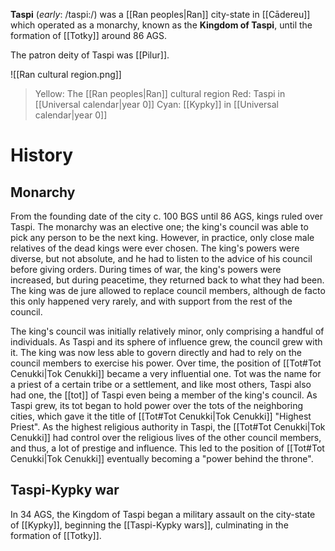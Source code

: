 **Taspi** (*early*: /taspi:/) was a [[Ran peoples|Ran]] city-state in [[Cādereu]] which operated as a monarchy, known as the **Kingdom of Taspi**, until the formation of [[Totky]] around 86 AGS.

The patron deity of Taspi was [[Pilur]].

![[Ran cultural region.png]]
> Yellow: The [[Ran peoples|Ran]] cultural region
> Red: Taspi in [[Universal calendar|year 0]]
> Cyan: [[Kypky]] in [[Universal calendar|year 0]]

# History
## Monarchy
From the founding date of the city c. 100 BGS until 86 AGS, kings ruled over Taspi. The monarchy was an elective one; the king's council was able to pick any person to be the next king. However, in practice, only close male relatives of the dead kings were ever chosen. The king's powers were diverse, but not absolute, and he had to listen to the advice of his council before giving orders. During times of war, the king's powers were increased, but during peacetime, they returned back to what they had been. The king was de jure allowed to replace council members, although de facto this only happened very rarely, and with support from the rest of the council.

The king's council was initially relatively minor, only comprising a handful of individuals. As Taspi and its sphere of influence grew, the council grew with it. The king was now less able to govern directly and had to rely on the council members to exercise his power. Over time, the position of [[Tot#Tot Cenukki|Tok Cenukki]] became a very influential one. Tot was the name for a priest of a certain tribe or a settlement, and like most others, Taspi also had one, the [[tot]] of Taspi even being a member of the king's council. As Taspi grew, its tot began to hold power over the tots of the neighboring cities, which gave it the title of [[Tot#Tot Cenukki|Tok Cenukki]] "Highest Priest". As the highest religious authority in Taspi, the [[Tot#Tot Cenukki|Tok Cenukki]] had control over the religious lives of the other council members, and thus, a lot of prestige and influence. This led to the position of [[Tot#Tot Cenukki|Tok Cenukki]] eventually becoming a "power behind the throne".

## Taspi-Kypky war
In 34 AGS, the Kingdom of Taspi began a military assault on the city-state of [[Kypky]], beginning the [[Taspi-Kypky wars]], culminating in the formation of [[Totky]].
